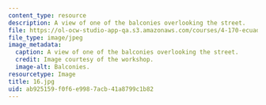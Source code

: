 ```yaml
---
content_type: resource
description: A view of one of the balconies overlooking the street.
file: https://ol-ocw-studio-app-qa.s3.amazonaws.com/courses/4-170-ecuador-workshop-fall-2006/ab925159f0f6e9987acb41a8799c1b82_16.jpg
file_type: image/jpeg
image_metadata:
  caption: A view of one of the balconies overlooking the street.
  credit: Image courtesy of the workshop.
  image-alt: Balconies.
resourcetype: Image
title: 16.jpg
uid: ab925159-f0f6-e998-7acb-41a8799c1b82
---
```

